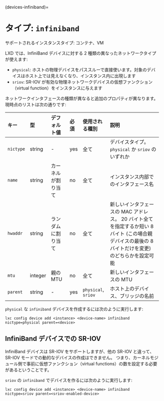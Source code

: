 (devices-infiniband)=
# タイプ: `infiniband`

サポートされるインスタンスタイプ: コンテナ、VM

LXD では、InfiniBand デバイスに対する 2 種類の異なったネットワークタイプが使えます:

- `physical`: ホストの物理デバイスをパススルーで直接使います。対象のデバイスはホスト上では見えなくなり、インスタンス内に出現します
- `sriov`: SR-IOV が有効な物理ネットワークデバイスの仮想ファンクション（virtual function）をインスタンスに与えます

ネットワークインタフェースの種類が異なると追加のプロパティが異なります。現時点のリストは次の通りです:

キー      | 型      | デフォルト値       | 必須 | 使用される種別      | 説明
:--       | :--     | :--                | :--  | :--                 | :--
`nictype` | string  | -                  | yes  | 全て                | デバイスタイプ。`physical` か `sriov` のいずれか
`name`    | string  | カーネルが割り当て | no   | 全て                | インスタンス内部でのインタフェース名
`hwaddr`  | string  | ランダムに割り当て | no   | 全て                | 新しいインタフェースの MAC アドレス。 20 バイト全てを指定するか短い 8 バイト (この場合親デバイスの最後の 8 バイトだけを変更) のどちらかを設定可能
`mtu`     | integer | 親の MTU           | no   | 全て                | 新しいインタフェースの MTU
`parent`  | string  | -                  | yes  | `physical`, `sriov` | ホスト上のデバイス、ブリッジの名前

`physical` な `infiniband` デバイスを作成するには次のように実行します:

```
lxc config device add <instance> <device-name> infiniband nictype=physical parent=<device>
```

## InfiniBand デバイスでの SR-IOV

InfiniBand デバイスは SR-IOV をサポートしますが、他の SR-IOV と違って、SR-IOV モードでの動的なデバイスの作成はできません。
つまり、カーネルモジュール側で事前に仮想ファンクション（virtual functions）の数を設定する必要があるということです。

`sriov` の `infiniband` でデバイスを作るには次のように実行します:

```
lxc config device add <instance> <device-name> infiniband nictype=sriov parent=<sriov-enabled-device>
```
